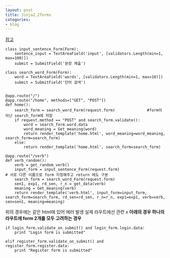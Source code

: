 ```yaml
---
layout: post
title: Jinja2_2forms
categories:
- blog
---
```

[참고]


    class input_sentence_Form(Form):
        sentence_input = TextAreaField('input', [validators.Length(min=1, max=100)])
        submit = SubmitField('문장 제출')

    class search_word_Form(Form):
        word = TextAreaField('words', [validators.Length(min=1, max=10)])
        submit = SubmitField('단어 검색')


    @app.route("/")
    @app.route("/home", methods=["GET", "POST"])
    def home():
        search_form = search_word_Form(request.form)              #form이 아닌 search_form에 저장
        if request.method == "POST" and search_form.validate():
            word = search_form.word.data
            word_meaning = Get_meaning(word)
            return render_template('home.html', word_meaning=word_meaning, search_form=search_form)
        else:
            return render_template('home.html', search_form=search_form)

    @app.route("/verb")
    def verb_random():
        verb = get_random_verb()
        input_form = input_sentence_Form(request.form)                      # 서로 다른 이름으로 form 지정해주고 return 에도 구분
        search_form = search_word_Form(request.form)
        sen1, exp1, rd_sen, r_n = get_data(verb)
        meaning = Get_meaning(verb)
        return render_template('verb.html', input_form=input_form, search_form=search_form, rd_sen=rd_sen, r_n=r_n, exp1=exp1, verb=verb, sen=sen1, meaning=meaning)

   위의 경우에는 같은 html에 있어 에러 발생 실제 라우트에선 관련 x 
   **아래의 경우 하나의 라우트에 form 2개를 모두 고려하는 경우**   
   
    if login_form.validate_on_submit() and login_form.login.data:
        print "Login form is submitted"

    elif register_form.validate_on_submit() and register_form.register.data:
        print "Register form is submitted"





[참고]: https://stackoverflow.com/questions/18290142/multiple-forms-in-a-single-page-using-flask-and-wtforms
